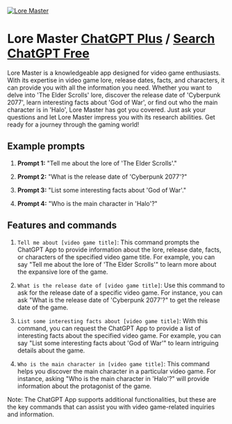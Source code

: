 
[![Lore Master](https://files.oaiusercontent.com/file-TooKrekocHj1knxCaICpTu4Y?se=2123-10-19T02%3A15%3A58Z&sp=r&sv=2021-08-06&sr=b&rscc=max-age%3D31536000%2C%20immutable&rscd=attachment%3B%20filename%3Dd86fa8b0-4aa8-45db-8f21-ee4b514bb2fe.png&sig=T4ZwuACHCGdsL09lNQ8S2BpxFB9i8mZq0UYWNIxGKGo%3D)](https://chat.openai.com/g/g-kuZ8YlrhQ-lore-master)

# Lore Master [ChatGPT Plus](https://chat.openai.com/g/g-kuZ8YlrhQ-lore-master) / [Search ChatGPT Free](https://gptcall.net/index.html#/?search=Lore%20Master)

Lore Master is a knowledgeable app designed for video game enthusiasts. With its expertise in video game lore, release dates, facts, and characters, it can provide you with all the information you need. Whether you want to delve into 'The Elder Scrolls' lore, discover the release date of 'Cyberpunk 2077', learn interesting facts about 'God of War', or find out who the main character is in 'Halo', Lore Master has got you covered. Just ask your questions and let Lore Master impress you with its research abilities. Get ready for a journey through the gaming world!

## Example prompts

1. **Prompt 1:** "Tell me about the lore of 'The Elder Scrolls'."

2. **Prompt 2:** "What is the release date of 'Cyberpunk 2077'?"

3. **Prompt 3:** "List some interesting facts about 'God of War'."

4. **Prompt 4:** "Who is the main character in 'Halo'?"

## Features and commands

1. `Tell me about [video game title]`: This command prompts the ChatGPT App to provide information about the lore, release date, facts, or characters of the specified video game title. For example, you can say "Tell me about the lore of 'The Elder Scrolls'" to learn more about the expansive lore of the game.

2. `What is the release date of [video game title]`: Use this command to ask for the release date of a specific video game. For instance, you can ask "What is the release date of 'Cyberpunk 2077'?" to get the release date of the game.

3. `List some interesting facts about [video game title]`: With this command, you can request the ChatGPT App to provide a list of interesting facts about the specified video game. For example, you can say "List some interesting facts about 'God of War'" to learn intriguing details about the game.

4. `Who is the main character in [video game title]`: This command helps you discover the main character in a particular video game. For instance, asking "Who is the main character in 'Halo'?" will provide information about the protagonist of the game.

Note: The ChatGPT App supports additional functionalities, but these are the key commands that can assist you with video game-related inquiries and information.


